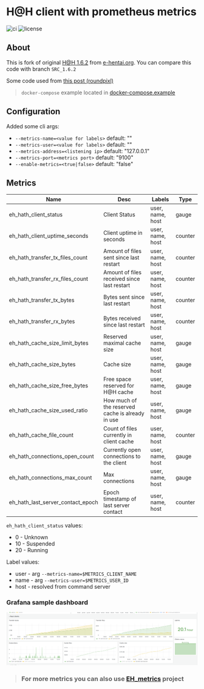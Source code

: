 # H@H client with prometheus metrics
![ci](https://img.shields.io/github/actions/workflow/status/mixa3607/EH_hath/push.yml?branch=master&style=flat-square)
![license](https://img.shields.io/github/license/mixa3607/EH_hath?style=flat-square)

## About
This is fork of original [H@H 1.6.2](https://repo.e-hentai.org/hath/HentaiAtHome_1.6.2_src.zip) from [e-hentai.org](https://e-hentai.org/). You can compare this code with branch `SRC_1.6.2`

Some code used from [this post (roundpixl)](https://forums.e-hentai.org/index.php?showtopic=255336)

> `docker-compose` example located in [docker-compose.example](./docker-compose.example)

## Configuration
Added some cli args:
- `--metrics-name=<value for labels>` default: ""
- `--metrics-user=<value for labels>` default: ""
- `--metrics-address=<listening ip>` default: "127.0.0.1"
- `--metrics-port=<metrics port>` default: "9100"
- `--enable-metrics=<true|false>` default: "false"

## Metrics

|Name|Desc|Labels|Type|
|----|----|------|----|
|eh_hath_client_status|Client Status|user, name, host|gauge|
|eh_hath_client_uptime_seconds|Client uptime in seconds|user, name, host|counter|
|eh_hath_transfer_tx_files_count|Amount of files sent since last restart|user, name, host|counter|
|eh_hath_transfer_rx_files_count|Amount of files received since last restart|user, name, host|counter|
|eh_hath_transfer_tx_bytes|Bytes sent since last restart|user, name, host|counter|
|eh_hath_transfer_rx_bytes|Bytes received since last restart|user, name, host|counter|
|eh_hath_cache_size_limit_bytes|Reserved maximal cache size|user, name, host|gauge|
|eh_hath_cache_size_bytes|Cache size|user, name, host|gauge|
|eh_hath_cache_size_free_bytes|Free space reserved for H@H cache|user, name, host|gauge|
|eh_hath_cache_size_used_ratio|How much of the reserved cache is already in use|user, name, host|gauge|
|eh_hath_cache_file_count|Count of files currently in client cache|user, name, host|counter|
|eh_hath_connections_open_count|Currently open connections to the client|user, name, host|gauge|
|eh_hath_connections_max_count|Max connections|user, name, host|gauge|
|eh_hath_last_server_contact_epoch|Epoch timestamp of last server contact|user, name, host|counter|

`eh_hath_client_status` values:
- 0 - Unknown
- 10 - Suspended
- 20 - Running

Label values:
- user - arg `--metrics-name=$METRICS_CLIENT_NAME`
- name - arg `--metrics-user=$METRICS_USER_ID`
- host - resolved from command server


### Grafana sample dashboard
![grafana](./grafana1.png)
> ### For more metrics you can also use [EH_metrics](https://github.com/mixa3607/EH_metrics) project
